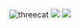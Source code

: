 ![threecat](https://github.com/limfarmer/find_nimo/assets/129915370/13e91c1d-98e6-4f6f-9ec8-a9c92fa2cd09)
<img src="https://capsule-render.vercel.app/api?type=wave&color=auto&height=300&section=header&text=capsule%20render&fontSize=90" />
<img src="https://github.com/limfarmer/find_nimo/assets/129915370/13e91c1d-98e6-4f6f-9ec8-a9c92fa2cd09">

